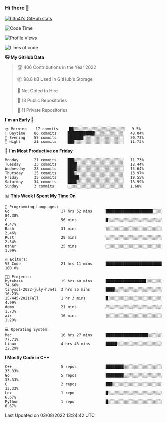 ### Hi there 👋

[![h3n4l's GitHub stats](https://github-readme-stats.vercel.app/api?username=h3n4l&count_private=true&show_icons=true&theme=radical)](https://github.com/h3n4l/github-readme-stats)

<!--START_SECTION:waka-->
![Code Time](http://img.shields.io/badge/Code%20Time-542%20hrs%2015%20mins-blue)

![Profile Views](http://img.shields.io/badge/Profile%20Views-114-blue)

![Lines of code](https://img.shields.io/badge/From%20Hello%20World%20I%27ve%20Written-39%20Thousand%20lines%20of%20code-blue)

**🐱 My GitHub Data** 

> 🏆 406 Contributions in the Year 2022
 > 
> 📦 98.8 kB Used in GitHub's Storage 
 > 
> 🚫 Not Opted to Hire
 > 
> 📜 13 Public Repositories 
 > 
> 🔑 11 Private Repositories  
 > 
**I'm an Early 🐤** 

```text
🌞 Morning    17 commits     ██░░░░░░░░░░░░░░░░░░░░░░░   9.5% 
🌆 Daytime    86 commits     ████████████░░░░░░░░░░░░░   48.04% 
🌃 Evening    55 commits     ███████░░░░░░░░░░░░░░░░░░   30.73% 
🌙 Night      21 commits     ███░░░░░░░░░░░░░░░░░░░░░░   11.73%

```
📅 **I'm Most Productive on Friday** 

```text
Monday       21 commits     ███░░░░░░░░░░░░░░░░░░░░░░   11.73% 
Tuesday      33 commits     ████░░░░░░░░░░░░░░░░░░░░░   18.44% 
Wednesday    28 commits     ████░░░░░░░░░░░░░░░░░░░░░   15.64% 
Thursday     25 commits     ███░░░░░░░░░░░░░░░░░░░░░░   13.97% 
Friday       35 commits     █████░░░░░░░░░░░░░░░░░░░░   19.55% 
Saturday     34 commits     ████░░░░░░░░░░░░░░░░░░░░░   18.99% 
Sunday       3 commits      ░░░░░░░░░░░░░░░░░░░░░░░░░   1.68%

```


📊 **This Week I Spent My Time On** 

```text
💬 Programming Languages: 
Go                       17 hrs 52 mins      █████████████████████░░░░   84.38% 
C                        56 mins             █░░░░░░░░░░░░░░░░░░░░░░░░   4.47% 
Bash                     31 mins             ░░░░░░░░░░░░░░░░░░░░░░░░░   2.46% 
Rust                     29 mins             ░░░░░░░░░░░░░░░░░░░░░░░░░   2.34% 
Other                    25 mins             ░░░░░░░░░░░░░░░░░░░░░░░░░   1.99%

🔥 Editors: 
VS Code                  21 hrs 11 mins      █████████████████████████   100.0%

🐱‍💻 Projects: 
bytebase                 15 hrs 48 mins      ██████████████████░░░░░░░   74.66% 
tinysql-2022-july-h3n4l  3 hrs 26 mins       ████░░░░░░░░░░░░░░░░░░░░░   16.23% 
15-445-2021Fall          1 hr 3 mins         █░░░░░░░░░░░░░░░░░░░░░░░░   4.99% 
demo                     21 mins             ░░░░░░░░░░░░░░░░░░░░░░░░░   1.73% 
air                      16 mins             ░░░░░░░░░░░░░░░░░░░░░░░░░   1.29%

💻 Operating System: 
Mac                      16 hrs 27 mins      ███████████████████░░░░░░   77.71% 
Linux                    4 hrs 43 mins       █████░░░░░░░░░░░░░░░░░░░░   22.29%

```

**I Mostly Code in C++** 

```text
C++                      5 repos             ████████░░░░░░░░░░░░░░░░░   33.33% 
Go                       5 repos             ████████░░░░░░░░░░░░░░░░░   33.33% 
C                        2 repos             ███░░░░░░░░░░░░░░░░░░░░░░   13.33% 
Lex                      1 repo              █░░░░░░░░░░░░░░░░░░░░░░░░   6.67% 
Python                   1 repo              █░░░░░░░░░░░░░░░░░░░░░░░░   6.67%

```



 Last Updated on 03/08/2022 13:24:42 UTC
<!--END_SECTION:waka-->

